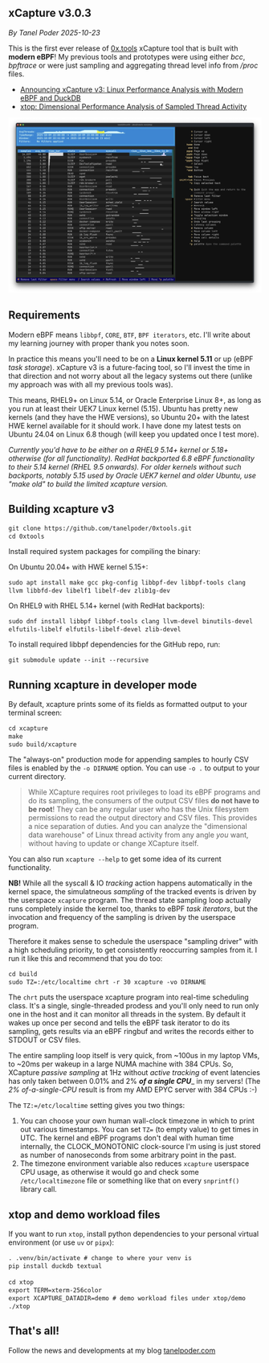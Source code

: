 ## xCapture v3.0.3
_By Tanel Poder_
_2025-10-23_

This is the first ever release of [0x.tools](https://0x.tools) xCapture tool that is built with **modern eBPF**! My previous tools and prototypes were using either _bcc_, _bpftrace_ or were just sampling and aggregating thread level info from _/proc_ files.

* [Announcing xCapture v3: Linux Performance Analysis with Modern eBPF and DuckDB](https://tanelpoder.com/posts/xcapture-v3-alpha-ebpf-performance-analysis-with-duckdb/)
* [xtop: Dimensional Performance Analysis of Sampled Thread Activity](https://tanelpoder.com/posts/xcapture-xtop-beta/)

![xtop terminal ui](xtop/xtop.webp)

## Requirements

Modern eBPF means `libbpf`, `CORE`, `BTF`, `BPF iterators`, etc. I'll write about my learning journey with proper thank you notes soon.

In practice this means you'll need to be on a **Linux kernel 5.11** or up (eBPF _task storage_). xCapture v3 is a future-facing tool, so I'll invest the time in that direction and not worry about all the legacy systems out there (unlike my approach was with all my previous tools was).

This means, RHEL9+ on Linux 5.14, or Oracle Enterprise Linux 8+, as long as you run at least their UEK7 Linux kernel (5.15). Ubuntu has pretty new kernels (and they have the HWE versions), so Ubuntu 20+ with the latest HWE kernel available for it should work. I have done my latest tests on Ubuntu 24.04 on Linux 6.8 though (will keep you updated once I test more).

_Currently you'd have to be either on a RHEL9 5.14+ kernel or 5.18+ otherwise (for all functionality). RedHat backported 6.8 eBPF functionality to their 5.14 kernel (RHEL 9.5 onwards). For older kernels without such backports, notably 5.15 used by Oracle UEK7 kernel and older Ubuntu, use "make old" to build the limited xcapture version._

## Building xcapture v3

```
git clone https://github.com/tanelpoder/0xtools.git
cd 0xtools
```

Install required system packages for compiling the binary:

On Ubuntu 20.04+ with HWE kernel 5.15+:

```
sudo apt install make gcc pkg-config libbpf-dev libbpf-tools clang llvm libbfd-dev libelf1 libelf-dev zlib1g-dev
```

On RHEL9 with RHEL 5.14+ kernel (with RedHat backports):

```
sudo dnf install libbpf libbpf-tools clang llvm-devel binutils-devel elfutils-libelf elfutils-libelf-devel zlib-devel
```

To install required libbpf dependencies for the GitHub repo, run:

```
git submodule update --init --recursive
```

## Running xcapture in developer mode

By default, xcapture prints some of its fields as formatted output to your terminal screen:

```
cd xcapture
make
sudo build/xcapture
```

The "always-on" production mode for appending samples to hourly CSV files is enabled by the `-o DIRNAME` option. You can use `-o .` to output to your current directory.

> While XCapture requires root privileges to load its eBPF programs and do its sampling, the consumers of the output CSV files **do not have to be root**! They can be any regular user who has the Unix filesystem permissions to read the output directory and CSV files. This provides a nice separation of duties. And you can analyze the "dimensional data warehouse" of Linux thread activity from any angle _you_ want, without having to update or change XCapture itself.

You can also run `xcapture --help` to get some idea of its current functionality.

**NB!** While all the syscall & IO _tracking_ action happens automatically in the kernel space, the simulatneous _sampling_ of the tracked events is driven by the userspace `xcapture` program. The thread state sampling loop actually runs completely inside the kernel too, thanks to eBPF _task iterators_, but the invocation and frequency of the sampling is driven by the userspace program.

Therefore it makes sense to schedule the userspace "sampling driver" with a high scheduling priority, to get consistently reoccurring samples from it. I run it like this and recommend that you do too:

```
cd build
sudo TZ=:/etc/localtime chrt -r 30 xcapture -vo DIRNAME
```

The `chrt` puts the userspace xcapture program into real-time scheduling class. It's a single, single-threaded prodess and you'll only need to run only one in the host and it can monitor all threads in the system. By default it wakes up once per second and tells the eBPF task iterator to do its sampling, gets results via an eBPF ringbuf and writes the records either to STDOUT or CSV files.

The entire sampling loop itself is very quick, from ~100us in my laptop VMs, to ~20ms per wakeup in a large NUMA machine with 384 CPUs. So, XCapture _passive sampling_ at 1Hz without _active tracking_ of event latencies has only taken between 0.01% and 2% _**of a single CPU**__ in my servers! (The _2% of-a-single-CPU_ result is from my AMD EPYC server with 384 CPUs :-)

The `TZ:=/etc/localtime` setting gives you two things:

1) You can choose your own human wall-clock timezone in which to print out various timestamps. You can set `TZ=` (to empty value) to get times in UTC. The kernel and eBPF programs don't deal with human time internally, the CLOCK\_MONOTONIC clock-source I'm using is just stored as number of nanoseconds from some arbitrary point in the past.
2) The timezone environment variable also reduces `xcapture` userspace CPU usage, as otherwise it would go and check some `/etc/localtimezone` file or something like that on every `snprintf()` library call.


## xtop and demo workload files
If you want to run `xtop`, install python dependencies to your personal virtual environment (or use `uv` or `pipx`):

```
. .venv/bin/activate # change to where your venv is
pip install duckdb textual

cd xtop
export TERM=xterm-256color
export XCAPTURE_DATADIR=demo # demo workload files under xtop/demo
./xtop

```

## That's all!

Follow the news and developments at my blog [tanelpoder.com](https://tanelpoder.com)

